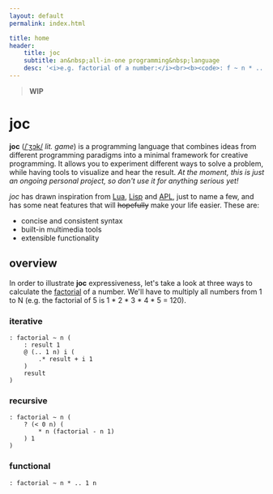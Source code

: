 ```yaml
---
layout: default
permalink: index.html

title: home
header:
    title: joc
    subtitle: an&nbsp;all-in-one programming&nbsp;language
    desc: '<i>e.g. factorial of a number:</i><br><b><code>: f ~ n * .. 1 n</code></b>'
---
```


> **WIP**

# joc

**joc** ([/ˈʒɔk/](https://en.wiktionary.org/wiki/joc) _lit. game_) is a programming language that combines ideas from different programming paradigms into a minimal framework for creative programming. It allows you to experiment different ways to solve a problem, while having tools to visualize and hear the result. _At the moment, this is just an ongoing personal project, so don't use it for anything serious yet!_

_joc_ has drawn inspiration from [Lua](<https://en.wikipedia.org/wiki/Lua_(programming_language)>), [Lisp](<https://en.wikipedia.org/wiki/Lisp_(programming_language)>) and [APL](<https://en.wikipedia.org/wiki/APL_(programming_language)>), just to name a few, and has some neat features that will ~~hopefully~~ make your life easier. These are:

-   concise and consistent syntax
-   built-in multimedia tools
-   extensible functionality

## overview

In order to illustrate **joc** expressiveness, let's take a look at three ways to calculate the [factorial](https://en.wikipedia.org/wiki/Factorial) of a number. We'll have to multiply all numbers from 1 to N (e.g. the factorial of 5 is 1 \* 2 \* 3 \* 4 \* 5 = 120).

### iterative

```joc
: factorial ~ n (
    : result 1
    @ (.. 1 n) i (
        .* result + i 1
    )
    result
)
```

### recursive

```joc
: factorial ~ n (
    ? (< 0 n) (
        * n (factorial - n 1)
    ) 1
)
```

### functional

```joc
: factorial ~ n * .. 1 n
```
